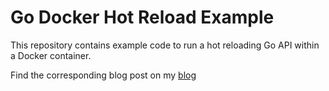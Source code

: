 # Go Docker Hot Reload Example

This repository contains example code to run a hot reloading Go API within a Docker container.

Find the corresponding blog post on my [blog](https://www.zachjohnsondev.com/posts/go-docker-hot-reload-example/)
